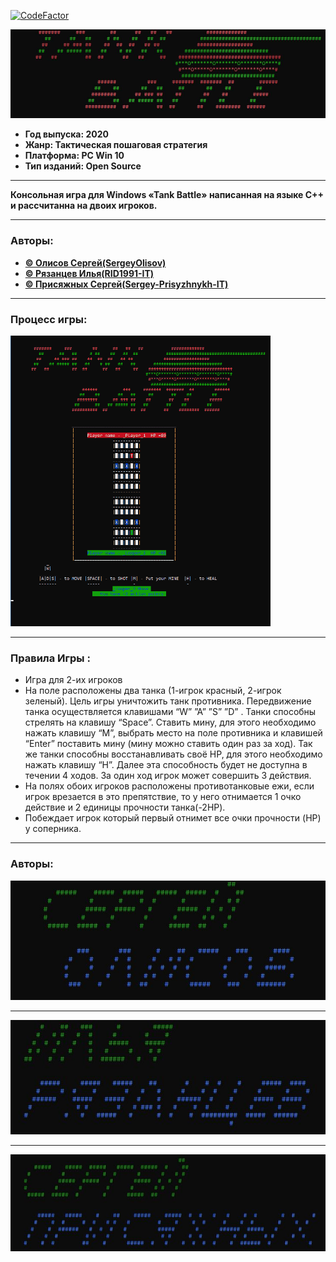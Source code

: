 [![CodeFactor](https://www.codefactor.io/repository/github/itstep-vrn/tankbattle/badge/class-game-realization)](https://www.codefactor.io/repository/github/itstep-vrn/tankbattle/overview/class-game-realization)

![Alt-текст](img/Logo.JPG)

+ **Год выпуска: 2020**
+ **Жанр: Тактическая пошаговая стратегия**
+ **Платформа: PC Win 10**
+ **Тип изданий: Open Source**
___
 **Консольная игра для Windows «Tank Battle» написанная на языке C++ и рассчитанна на двоих игроков.** 
___
### Авторы:
+ [**© Олисов Сергей\(SergeyOlisov\)**](https://github.com/RID1991-IT)
+ [**© Рязанцев Илья\(RID1991-IT\)**](https://github.com/RID1991-IT)
+ [**© Присяжных Сергей\(Sergey-Prisyzhnykh-IT\)**](https://github.com/RID1991-IT)
___
### Процесс игры:
![Alt-текст](img/GIF.gif)
___
### Правила Игры :
+ Игра для 2-их игроков
+ На поле расположены два танка (1-игрок красный, 2-игрок зеленый). Цель игры уничтожить танк противника. Передвижение танка осуществляется клавишами “W” ”A” ”S” ”D”  . Танки способны стрелять на клавишу “Space”. Ставить мину, для этого необходимо нажать клавишу “M”, выбрать место на поле противника и клавишей “Enter” поставить мину (мину можно ставить один раз за ход). Так же танки способны восстанавливать своё HP, для этого необходимо нажать клавишу “H”. Далее эта способность будет не доступна в течении 4 ходов. За один ход игрок может совершить 3 действия. 
+ На полях обоих игроков расположены противотанковые ежи, если игрок врезается в это препятствие, то у него отнимается 1 очко действие и 2 единицы прочности танка(-2HP). 
+ Побеждает игрок который первый отнимет все очки прочности (HP) у соперника. 
___
### Авторы:

![Alt-текст](img/SergeyOlisow.JPG)
___

![Alt-текст](img/Ilia.JPG)
___
![Alt-текст](img/SergeyPris.JPG)
